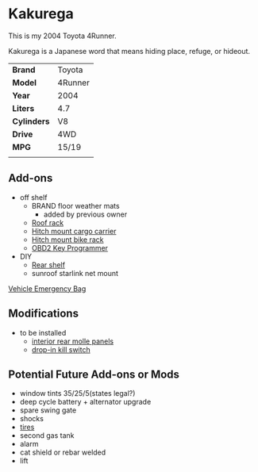 # Kakurega

This is my 2004 Toyota 4Runner.

Kakurega is a Japanese word that means hiding place, refuge, or hideout.

|||
|-|-|
|**Brand**|Toyota|
|**Model**|4Runner|
|**Year**|2004|
|**Liters**|4.7|
|**Cylinders**|V8|
|**Drive**|4WD|
|**MPG**|15/19|
|||

## Add-ons

- off shelf
  - BRAND floor weather mats
    - added by previous owner
  - [Roof rack](roof_rack.md)
  - [Hitch mount cargo carrier](hitch_cargo_rack.md)
  - [Hitch mount bike rack](hitch_bike_rack.md)
  - [OBD2 Key Programmer](obd2_key_copy.md)
- DIY
  - [Rear shelf](shelf.md)
  - sunroof starlink net mount

[Vehicle Emergency Bag](vehicle_emergency_bag.md)

## Modifications

- to be installed
  - [interior rear molle panels](https://radodesignsco.com/products/2006-2009-toyota-4runner-complete-molle-setup)
  - [drop-in kill switch](https://41twentytwo.com/product/vehicle-kill-switch/?srsltid=AfmBOorZS5GheO_y4A-6SjH9RFNpujMs9L74ZfeDvTJ2v-zqq-iQINJf)

## Potential Future Add-ons or Mods

- window tints 35/25/5(states legal?)
- deep cycle battery + alternator upgrade
- spare swing gate
- shocks
- [tires](https://www.bfgoodrichtires.com/auto/tires/all-terrain-t-a-ko3)
- second gas tank
- alarm
- cat shield or rebar welded
- lift
